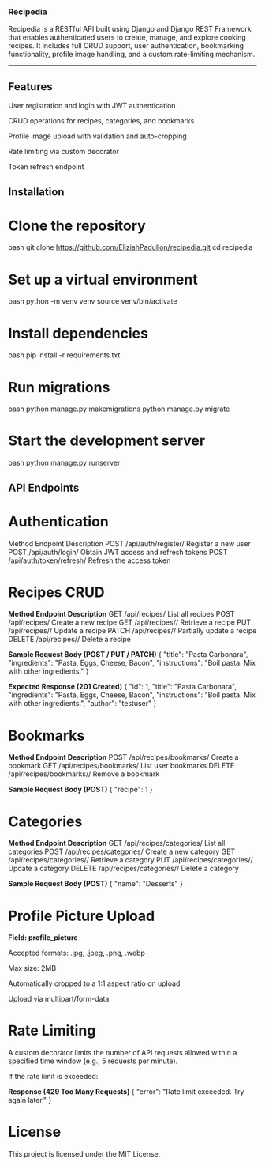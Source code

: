 ### Recipedia
Recipedia is a RESTful API built using Django and Django REST Framework that enables authenticated users to create, manage, and explore cooking recipes. It includes full CRUD support, user authentication, bookmarking functionality, profile image handling, and a custom rate-limiting mechanism.

---

## Features
User registration and login with JWT authentication

CRUD operations for recipes, categories, and bookmarks

Profile image upload with validation and auto-cropping

Rate limiting via custom decorator

Token refresh endpoint


## Installation

# Clone the repository

bash
git clone https://github.com/EliziahPadullon/recipedia.git
cd recipedia

# Set up a virtual environment

bash
python -m venv venv
source venv/bin/activate

# Install dependencies

bash
pip install -r requirements.txt

# Run migrations

bash
python manage.py makemigrations
python manage.py migrate

# Start the development server
bash
python manage.py runserver

## API Endpoints

# Authentication
Method	Endpoint	Description
POST	/api/auth/register/	Register a new user
POST	/api/auth/login/	Obtain JWT access and refresh tokens
POST	/api/auth/token/refresh/	Refresh the access token

# Recipes CRUD
**Method	Endpoint	Description**
GET	/api/recipes/	List all recipes
POST	/api/recipes/	Create a new recipe
GET	/api/recipes/<id>/	Retrieve a recipe
PUT	/api/recipes/<id>/	Update a recipe
PATCH	/api/recipes/<id>/	Partially update a recipe
DELETE	/api/recipes/<id>/	Delete a recipe

**Sample Request Body (POST / PUT / PATCH)**
{
  "title": "Pasta Carbonara",
  "ingredients": "Pasta, Eggs, Cheese, Bacon",
  "instructions": "Boil pasta. Mix with other ingredients."
}

**Expected Response (201 Created)**
{
  "id": 1,
  "title": "Pasta Carbonara",
  "ingredients": "Pasta, Eggs, Cheese, Bacon",
  "instructions": "Boil pasta. Mix with other ingredients.",
  "author": "testuser"
}

# Bookmarks
**Method	Endpoint	Description**
POST	/api/recipes/bookmarks/	Create a bookmark
GET	/api/recipes/bookmarks/	List user bookmarks
DELETE	/api/recipes/bookmarks/<id>/	Remove a bookmark

**Sample Request Body (POST)**
{
  "recipe": 1
}

# Categories
**Method	Endpoint	Description**
GET	/api/recipes/categories/	List all categories
POST	/api/recipes/categories/	Create a new category
GET	/api/recipes/categories/<id>/	Retrieve a category
PUT	/api/recipes/categories/<id>/	Update a category
DELETE	/api/recipes/categories/<id>/	Delete a category

**Sample Request Body (POST)**
{
  "name": "Desserts"
}

# Profile Picture Upload
**Field: profile_picture**

Accepted formats: .jpg, .jpeg, .png, .webp

Max size: 2MB

Automatically cropped to a 1:1 aspect ratio on upload

Upload via multipart/form-data

# Rate Limiting
A custom decorator limits the number of API requests allowed within a specified time window (e.g., 5 requests per minute).

If the rate limit is exceeded:

**Response (429 Too Many Requests)**
{
  "error": "Rate limit exceeded. Try again later."
}


# License
This project is licensed under the MIT License.
